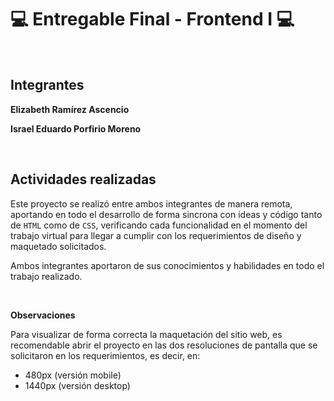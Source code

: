 # 💻 Entregable Final - Frontend I 💻
<br>

## Integrantes

**Elizabeth Ramírez Ascencio**
<!-- Descomentar y actualizar antes de enviar archivo zip -->
<!-- `eli.manch_1312@yahoo.com.mx` -->
**Israel Eduardo Porfirio Moreno**
<!-- Descomentar y actualizar antes de enviar archivo zip -->
<!-- `israel.eduardopm@gmail.com` -->

<br>

## Actividades realizadas

Este proyecto se realizó entre ambos integrantes de manera remota, aportando en todo el desarrollo de forma sincrona con ideas y código tanto de `HTML` como de `CSS`, verificando cada funcionalidad en el momento del trabajo virtual para llegar a cumplir con los requerimientos de diseño y maquetado solicitados.

Ambos integrantes aportaron de sus conocimientos y habilidades en todo el trabajo realizado.

<br>

**Observaciones**

Para visualizar de forma correcta la maquetación del sitio web, es recomendable abrir el proyecto en las dos resoluciones de pantalla que se solicitaron en los requerimientos, es decir, en:
* 480px (versión mobile)
* 1440px (versión desktop)